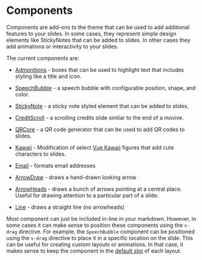 # Components

Components are add-ons to the theme that can be used to add additional features to your slides. In some cases, they represent simple design elements like StickyNotes that can be added to slides. In other cases they add animations or interactivity to your slides.

The current components are:

- [Admonitions](/components/admonitions) - boxes that can be used to highlight text that includes styling like a title and icon.

- [SpeechBubble](/components/speechbubble) - a speech bubble with configurable position, shape, and color.

- [StickyNote](/components/stickynote) - a sticky note styled element that can be added to slides.

- [CreditScroll](/components/creditscroll) - a scrolling credits slide simliar to the end of a movive.

- [QRCore](/components/qrcode) - a QR code generator that can be used to add QR codes to slides.

- [Kawaii](/components/kawaii) - Modification of select [Vue Kawaii](https://github.com/youngtailors/vue-kawaii) figures that add cute characters to slides.

- [Email](/components/email) - formats email addresses

- [ArrowDraw](/components/arrowdraw) - draws a hand-drawn looking arrow

- [ArrowHeads](/components/arrowheads) - draws a bunch of arrows pointing at a central place. Useful for drawing attention to a particular part of a slide.

- [Line](/components/line) - draws a straight line (no arrowheads)

Most component can just be included in-line in your markdown. However, in some cases it can make sense to position these components using the `v-drag` directive. For example, the `SpeechBubble` component can be positioned using the `v-drag` directive to place it in a specific location on the slide. This can be useful for creating custom layouts or animations. In that case, it makes sense to keep the component in the [default slot](/layouts#slots) of each layout.
